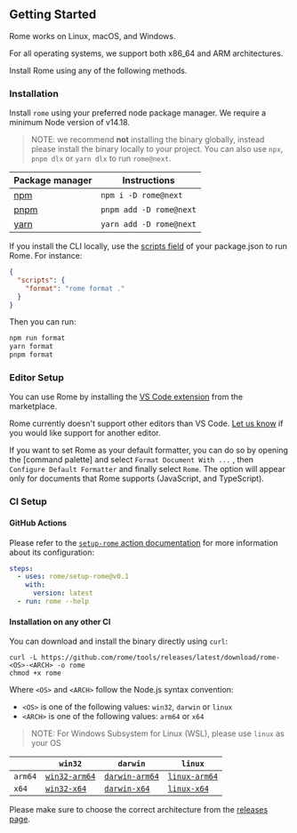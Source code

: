 ## Getting Started

Rome works on Linux, macOS, and Windows.

For all operating systems, we support both x86_64 and ARM architectures.

Install Rome using any of the following methods.

### Installation

Install `rome` using your preferred node package manager. We require a minimum Node version of v14.18.

> NOTE: we recommend **not** installing the binary globally, instead please install the binary
> locally to your project. You can also use `npx`, `pnpm dlx` or `yarn dlx` to run `rome@next`.

| Package manager               | Instructions            |
| ----------------------------- | ----------------------- |
| [npm](https://www.npmjs.com/) | `npm i -D rome@next`    |
| [pnpm](https://pnpm.io/)      | `pnpm add -D rome@next` |
| [yarn](https://yarnpkg.com/)  | `yarn add -D rome@next` |

If you install the CLI locally, use the [scripts field](https://docs.npmjs.com/cli/v8/using-npm/scripts) of your package.json to run Rome. For instance:

```json
{
  "scripts": {
    "format": "rome format ."
  }
}
```

Then you can run:

```bash
npm run format
yarn format
pnpm format
```

### Editor Setup

You can use Rome by installing the [VS Code extension](https://marketplace.visualstudio.com/items?itemName=rome.rome) from the marketplace.

Rome currently doesn't support other editors than VS Code. [Let us know](https://github.com/rome/tools/discussions/categories/suggestions) if you would like support for another editor.

If you want to set Rome as your default formatter, you can do so by opening the [command palette]
and select `Format Document With ...` , then `Configure Default Formatter` and finally select `Rome`. The option will
appear only for documents that Rome supports (JavaScript, and TypeScript).

### CI Setup

#### GitHub Actions

Please refer to the [`setup-rome` action documentation](https://github.com/rome/setup-rome#usage) for more information about its configuration:

```yaml
steps:
  - uses: rome/setup-rome@v0.1
    with:
      version: latest
  - run: rome --help
```

#### Installation on any other CI

You can download and install the binary directly using `curl`:

```shell
curl -L https://github.com/rome/tools/releases/latest/download/rome-<OS>-<ARCH> -o rome
chmod +x rome
```

Where `<OS>` and `<ARCH>` follow the Node.js syntax convention:

- `<OS>` is one of the following values: `win32`, `darwin` or `linux`
- `<ARCH>` is one of the following values: `arm64` or `x64`

> NOTE: For Windows Subsystem for Linux (WSL), please use `linux` as your OS

|         | `win32`         | `darwin`         | `linux`         |
| ------- | --------------- | ---------------- | --------------- |
| `arm64` | [`win32-arm64`] | [`darwin-arm64`] | [`linux-arm64`] |
| `x64`   | [`win32-x64`]   | [`darwin-x64`]   | [`linux-x64`]   |

Please make sure to choose the correct architecture from the [releases page](https://github.com/rome/tools/releases).

[`win32-arm64`]: https://github.com/rome/tools/releases/latest/download/rome-win32-arm64.exe
[`darwin-arm64`]: https://github.com/rome/tools/releases/latest/download/rome-darwin-arm64
[`linux-arm64`]: https://github.com/rome/tools/releases/latest/download/rome-linux-arm64
[`win32-x64`]: https://github.com/rome/tools/releases/latest/download/rome-win32-x64.exe
[`darwin-x64`]: https://github.com/rome/tools/releases/latest/download/rome-darwin-x64
[`linux-x64`]: https://github.com/rome/tools/releases/latest/download/rome-linux-x64
